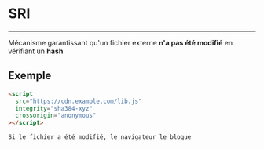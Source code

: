 # SRI

---

Mécanisme garantissant qu'un fichier externe **n'a pas été modifié** en vérifiant un **hash**

## Exemple

```html
<script
  src="https://cdn.example.com/lib.js"
  integrity="sha384-xyz"
  crossorigin="anonymous"
></script>
```

`Si le fichier a été modifié, le navigateur le bloque`
